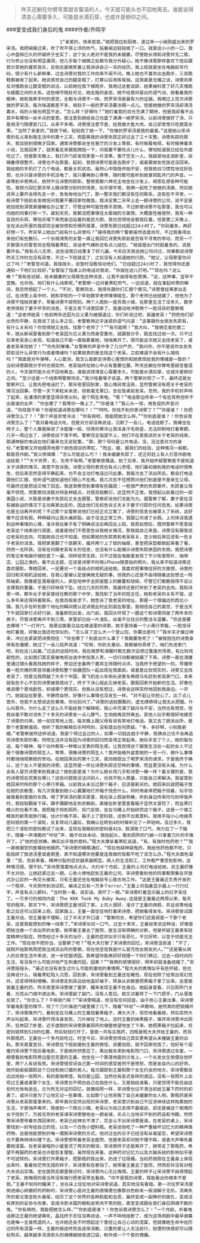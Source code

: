 > 昨天还躺在你臂弯里甜言蜜语的人，今天就可能头也不回地离去。谁能说得清变心需要多久，可能是水滴石穿，也或许是俯仰之间。

###爱变成我们身后的鬼
####作者/齐鸣宇

						1“亲爱的，快来尝尝。”她把我拉到厨房，递过来一小碗刚盛出来的罗宋汤。我把碗接过来，吹了吹不停上浮的热气，贴着碗边轻轻抿了一口。就是这小小的一口，我心中盘桓已久的怀疑终于坐实了，这个女人绝对不是我的未婚妻。尽管她长得和诗雯并无二致，行为举止也没有明显漏洞，但几乎每个细微之处都令我分外疑心。她不像诗雯那样喜欢下班后跟我分享她的喜怒哀乐，反倒总是微笑着让我讲讲自己一天的经历。我上班就是坐在电脑前写代码，很少有什么新鲜事，过去诗雯对我的工作向来不闻不问。晚上她也不喜欢出去跑步，三双跑鞋都被收了起来。她说感觉自己的腿变粗了，打算以后改练瑜伽。这简直是无稽之谈，诗雯向来反对慢跑会让腿变粗的说法，以前她拉我下楼跑步，我用过这套说辞，结果被科普了好几天慢跑与瘦腿之间的关系。这些细节随处可见，她走路的姿态，她不经意间冒出的语气词，她看着我的眼神，她和我牵手时的感觉，全都与诗雯不一样。而罗宋汤是最有力的证据。我喝过上百次诗雯做的罗宋汤，每次味道都差不多，相较于一般的罗宋汤要浓稠一点儿。但是她做的罗宋汤却清汤寡水，炖的火候也明显不足。“怎么样？好喝吗？”她盯着我的目光充满了期待，但是我却看不出其中有哪怕一丝半点的爱意。我注意到她给自己也盛了满满一碗罗宋汤。以前诗雯做好了汤，只是用汤勺随便尝几口，从来不多喝。诗雯很注意节食，给我做大鱼大肉，自己却常常只吃蔬菜水果。“当然了亲爱的，”我放下碗，轻轻抱了她一下，“你做的罗宋汤是我的最爱。”这是她以宋诗雯的名义来到我生活中的第十三天，而距离我的诗雯失踪正好过去了三十天整。诗雯失踪的那天，我加班到很晚才回家。通常诗雯都会坐在客厅的沙发上等我，有时候看电视，有时候捧着本小说，见我回来了，就笑着走来跟我拥抱一下，问我要不要吃点儿什么，哪怕知道我已经在外面吃过了。但是那天晚上，我打开门却发现家里一片漆黑，客厅空无一人。我疑惑地走进卧室，床铺叠得很整齐，诗雯也不在那里。起初，我想诗雯可能是去跑步了，或者跟朋友吃饭还没回来。我给她的手机打了几个电话，都是关机状态。虽然心中隐隐开始不安，但我依旧习惯性地往好处想，也许只是诗雯的手机没电了，我只要再耐心等等，随时都可能听到她拿钥匙开门的声音。一直等到半夜两点，依然不见诗雯的踪影。整夜我都六神无主地坐在沙发上，胡思乱想各种可能性。我努力回忆那天早上跟诗雯分别时的场景，似乎很平常，我俩一起吃了她做的汤面，然后她说早上要开会得先走一步，急匆匆地出门了。那一整天我们都没有任何联系，这有些不寻常，一般诗雯下班前会发微信问我要不要回家吃晚饭。我决定第二天早上去一趟诗雯的公司，说不定是她加班到深夜直接睡在办公室了，尽管这种可能性微乎其微。不过即使诗雯不在那里，我也可以向她的同事打听一下。直到天亮，我都没把事情往太极端的方面想。大概是性格使然，我有一种盲目的乐观，哪怕天塌下来而身边站着的是武大郎，我也觉得他会替我扛着。但是第二天晚上，坐在派出所里的我却完全被惊慌和恐惧所笼罩，诗雯失联已经超过24小时了。“你别着急，再好好想一下。昨天早上她出门前有什么异常吗？”接待我的两个警察虽然态度尚可，不过我看得出来他们有些敷衍。一个长相清秀的女警一直让我回忆诗雯失踪前是否有不寻常的举动，而另一个岁数很大的警官则全程端着茶缸，说话老气横秋还有点儿结巴。“她就是出门时挺着急的，说是要开会。”我有点儿无奈，这些话我已经重复了好几遍。今天白天我去她公司问过，同事都说诗雯昨天工作时也没有异常，不过一下班就走了，之后没有人知道她的行踪。“她父，父母那里你问过了吗？”老警官问道。我摇摇头，说暂时没敢惊动他们。“已经超过24小时了，我觉得你还是通知一下他们比较好，”女警指了指桌上的电话对我说，“你就在这儿打吧。”“现在吗？这么晚？”我有些迟疑，给未婚妻的父母报告这种消息，让我不由得有些畏惧。“这，这种事，宜早不宜晚。也许他，他们有什么线索呢。”老警察一边对着茶缸吹气，一边说道。就在拿起听筒的瞬间，我忽然想起了一个人。“不对，警察同志，我得先跟你们汇报个情况。”诗雯曾经离家出走过。在诗雯上高中时，她和学校的一个年轻数学老师情愫暗生。那个老师已经结婚了，但他为了诗雯不惜抛弃妻子，带着诗雯不辞而别。两个人跑到一座苏南小城，在那里生活了没多久，数学老师得知了妻子怀孕的消息，于是又丢下诗雯回家了。我激动地冲那两个一脸讶异的警察喊道：“这老师姓吴！他前两年还因为见义勇为被报道过，你们听说过吧，英雄老吴！”然而他们却出奇的平静，在我说了这么多之后，老警察用近乎迷惑的语气问道：“这事跟你女朋友失踪有，有什么关系吗？你觉得她又去找，找那个老师了？”“有可能啊！”我大叫，“我俩恋爱的第二年，她从新闻里看到那个老吴因为见义勇为而身受重伤，就跟我分手，跑去找过他一次。只不过后来老吴良心发现，知道自己不能一直拖累着她，悄悄离开了。很可能这次她又去找老吴了，或者老吴来找她了！”“你先别嚷嚷，”女警察的声音中多了几分严厉，“我问你，你不是说你女友失踪前没什么异常行为或者情绪吗？如果她真的是去找这个老吴，之前难道不会有什么端倪吗？”简直是对牛弹琴。人心莫测，我怎么能断定诗雯心里想的和她表现给我的情绪是一致的？当初诗雯跟我分手时也很突然，老吴始终在她心中占有重要位置。昨天还躺在你臂弯里甜言蜜语的人，今天就可能头也不回地离去。谁能说得清变心需要多久，可能是水滴石穿，也或许是俯仰之间。“至少这是一个线索啊警察同志。”我沙哑着嗓子说道。两个警察对视了一下，最终还是女警察开口，让我先把电话打了。那天夜里回到家，我心情异常沮丧，显然警察没有把关于老吴的情况当回事。尽管一天下来粒米未进，但我毫无胃口，坐在饭桌前发呆。忽然，我的手机铃声响了起来，在凄清的家里显得异常尖利。是个陌生来电。“喂？”电话那边传来一个有些耳熟但听不出是谁的女声：“你去哪了？我等你一晚上了。”“你是谁？”我心头一惊，用急促的声音问道，“你找我干嘛？你是知道诗雯在哪吗？！”“呵呵。你找不到你家诗雯了？”“你是谁？！你把诗雯怎么了？！”那个声音非常冷淡：“你有病吧，我能把她怎么样。”“你到底是谁？！你告诉我诗雯怎么了！”我对着电话大吼，但是对方却没再说话，沉默了一会儿，电话挂断了。我瘫坐在椅子上，整个人像是掉进了冰窟窿一般，彻骨的寒冷让我浑身汗毛倒竖，无法抑制地打着寒颤。几乎一周过去了，诗雯依旧下落不明。警察完全指望不上，他们不在意我说的关于老吴的线索，那通神秘的电话在他们看来也无足轻重。“那，那个号码是公共电话，没，没法查对方的身份，”老警察又开始摆弄他那个颜色斑驳的茶缸，“而且，据，据我们的经验，这种情况一般都，都是恶作剧。”我义愤填膺：“怎么可能这么巧？！我未婚妻失踪了，还正好赶上有人打恶作剧电话给我？”“大千世界，无，无奇不有啊。”老警察感慨道。到了后来，我开始怀疑警察是不是知道关于诗雯的情况，故意不告诉我。诗雯父母的表现也有点儿奇怪，他们最初接到我的电话时很焦急，但后来忽然变得平静起来，也不会主动打电话过问此事。我每次去了派出所后，都会打电话跟他们汇报，但听语气就知道他们很心不在焉。我几次忍不住想质问他们到底是不是亲生父母，可最终还是把话又咽了回去。我逐渐察觉到事情有些蹊跷：一桩很严肃的失踪案件，失踪者父母毫不惊慌，而警察则消极对待各种疑点，对我百般敷衍，这显然不正常。我想起以前看过的一部美国小说，大致是讲妻子失踪后丈夫去报警，警察却说他们无能为力。据警察了解，妻子是在没有被胁迫的情况下主动离家出走的，因此他们无权告诉丈夫关于妻子行踪的任何信息。如果诗雯也是主动离开的呢？不过那个女警察说他们已经正式立案了，诗雯的信息也被录入了系统，这好像不应该有假。种种疑问让我头痛欲裂。由于没法正常工作，我跟公司请了长假。上司体谅我遇到这种事情的心情，准许我在案子有了明确说法后再回去上班。我思前想后，既然警察不愿意就老吴这个线索进行调查，或者是他们不愿意告诉我相关情况，那我就自己来查。诗雯没有跟我说过老吴的去向，可能她自己也不知道。但如果她的失踪真和老吴有关，至少她后来应该有一些关于老吴的消息。我把家里翻了个底朝天，撬开两个上了锁的抽屉，甚至把床垫都掀起来看了看，然而一无所获。没有任何跟老吴有关的信息，也没有什么能揭示诗雯失踪原因的东西。我把诗雯的笔记本电脑仔细检查了一遍，同样徒劳无获。只不过我在电脑里发现了不少街景照片，咖啡店、公园之类的。看不出主题，应该是诗雯平时用iPhone随意拍的照片。我从来不知道诗雯还喜欢摄影。等她回来，一定要买一个高级点的相机送给她。我喜欢把事情往好的方面想，诗雯的回归和买相机送给她，在我心里被认定是确凿无疑的事。但我的心还是不由得随着这些想法一阵阵抽紧。我像是坠落悬崖的人，疯狂地伸手去抓崖壁上的藤蔓和枝桠，尽管它们都脆弱得不足以支撑我的重量。于是只好继续下坠。经过几天的煎熬，我最终还是打听到了老吴的去向。我和诗雯一样，都毕业于老吴曾经任教的那个中学，我找到了当年的班主任，她和老吴的关系不错，这么多年来还保持着联系。在我百般哀求下，她告诉了我老吴的地址，那是一个很偏远的西北小镇。我几乎在听到那个地址的瞬间便认定诗雯此时此刻就在那里。我相信自己的直觉，于是当天下午就回家打点好行装，准备即刻出发。出门前，我回头环视了一圈这个和诗雯同居了两年多的房子。尽管诗雯离开不到三周，家里却已经一片凌乱，丝毫不见往日的整洁与温馨。“你这是要去哪呀？”一打开门，我便迎面看见站在楼道里的诗雯。她手里拎着一个小黑行李箱，一脸惊讶地盯着我，好像比我还吃惊似的。“怎么背了这么大一个登山包，你要出差吗？”我半天才缓过神来，冲过去紧紧把诗雯抱住：“你去哪了？到底出什么事了？我都要急死了！”被我抱住的诗雯身体有些僵硬，她过了一会儿轻声说道：“哎呀，你别太激动，我都被你弄疼了。咱们先进家门吧，别在这儿站着。”过去的这段时间，我在做梦和清醒时都无数次设想过重逢的场景。有比较戏剧性的，比如我们其实是被电视台选中参加真人秀，一切行动都被拍摄了下来。诗雯一直在演播室通过镜头看我找她的样子，旁边还坐着两个嘉宾主持随时点评。当我终于绝望的一刻，导播带着一脸欠揍的笑容领着诗雯和整个拍摄团队一起出现在我面前。或者是比较现实的，诗雯又去找老吴了，但是当我跨越了大半个中国，乘飞机坐火车倒长途客车再搭马车赶到老吴家门口，本来就有些于心不忍的诗雯被我感动了，终于下决心就此忘掉老吴，跟我回家开始新的生活。好像也难说哪个更戏剧性，抑或哪个更现实。但我从没有想过，诗雯会这样突然地回到我身边。一开门，她就站在那里，平静而自然，好像什么事情也没发生一样。“对不起让你担心了。出了点儿意外，但我不太想说这些事情，你也别问了。”诗雯的话轻飘飘的，虚无缥缈得让我无从把握。什么叫意外，为什么走了这么久不能给我个解释呢。我心中充满了疑问与不安，当然也有愤怒，但我丝毫不敢对消失了十多天的诗雯发一点儿脾气，生怕她再突然离去。其他人似乎都很好地接受了诗雯的归来。她一如往常地上班，每天晚上跟父母有说有笑地打电话。我又去了趟派出所，是那个老警察值班。他听了我的解释后乐呵呵的，没有提出任何质疑。“多，多好啊，小别胜新婚。”老警察居然这样说道。我是个得过且过的人，如果一切就此趋于平静，我猜自己也不会再追究诗雯失踪的事。然而生活并没有因为诗雯的回归而变得正常起来。她似乎变了个人，她的每句话、每个眼神、每个动作都有一种难以言表的陌生感，让我觉得这个跟我生活在一起的女人不过是个很像诗雯的陌生人。等等，很像诗雯的陌生人？我开始格外留意她的一言一行，做什么事情时都悄悄观察她的举动。在她回来后的第十三天，我向她提出了喝罗宋汤的请求。于是我终于确认，这个女人不是我的诗雯。这显然是一件比诗雯失踪还恐怖的事情，而且更没有头绪。为什么会有人冒充诗雯来到我身边？她到底是谁？为什么她长得几乎和诗雯一模一样？最关键的是，我的诗雯现在究竟在哪儿？这些问题我没法问别人，也找不到人商量，只能自己来解决。我留意到她回来时拎的那个小黑行李箱。以前我从未见过那个箱子，应该是新买的。她回来后就把箱子放在她的衣橱里，有几次我看到她小心翼翼地打开箱子找些什么，同时用身体把箱子挡着，似乎怕被我看到里面的东西。喝了罗宋汤的那天夜里，我在床上假装熟睡，听到身边传来均匀的呼吸声时，我轻轻翻身下床，蹑手蹑脚地走到衣橱前。直接在卧室里查看箱子显然太冒险了，而且黑灯瞎火的也看不清。我把箱子拎到厕所，将门反锁，坐在马桶上开始研究这个箱子。这是一个做工精良的新秀丽旅行箱，估计价格不菲。箱子上了密码锁，这倒不出我意料。我用手指小心地拨弄密码锁的第一个滚轮，反复转动几遍后，我确认在转到4的时候听见了一声轻响。没过多久，我把三个滚轮的密码都试了出来，呈现在我眼前的密码是419。我深吸了口气，用力拉了一下箱子。随着一声清脆的“咔哒”声，箱子纹丝未动，我抬起头，看到厕所的门被一只拿着刀片的手推开了。2“他的症状确，确实出乎我的意料。”程大夫摩挲着茶缸说道，“有，有按时吃药吧？”“我一直根据您的医嘱给他服药。”宋诗雯的眼眶通红，“现在他疑神疑鬼的，我给他药他都不吃，只能捣碎了放进汤里或者粥里，真不知道哪天他要是连我做的饭都不吃了该怎么办。”程大夫面色凝重：“目，目前来看，精神分裂的症状越来越明显。病人的生活和工，工作都严重受到影响，这种情况很，很不妙。”宋诗雯落寞地点点头。大约半个月前，王曼的上司打电话给她，说王曼好像不太对劲，让她赶紧过去一趟。心急火燎地赶到王曼的公司，宋诗雯看到他的同事都聚集在开放式办公区的一角交头接耳，只有王曼还坐在电脑前专心致志地工作。“这是王曼最近负责开发的一个程序，今天刚传到测试机，编译之后有一万多个error，”王曼上司指着显示器上一行行红字，声音有点儿颤抖，“当时我一看，说实话，真吓了一跳。”宋诗雯盯着显示器上的红字呆住了。一万多行的相同内容：The KKK Took My Baby Away.这就是王曼最近两周以来，每天写的程序。那天下午，宋诗雯把王曼领回了家。上司人很好，准许了王曼的病假，并且说等他痊愈之后还可以回来上班。回家路上，王曼一直怔怔地盯着宋诗雯，把她看得发毛。宋诗雯尝试跟王曼对话，但王曼毫不理睬，过了半天才开口道：“警察同志，希望你们还是调查一下那个老吴，这是我能想到的唯一线索了。”宋诗雯长叹一口气，过去十来天，王曼经常说这种话，好像是把她当做一个派出所的女警。她带着王曼去了医院，医生没有明确的诊断，但是怀疑王曼患有轻度精神分裂症。然而经过十多天的治疗，王曼的症状似乎只有恶化，不见好转，以至于彻底无法工作。“现在他不把你当，当警察了吧？”程大夫打断了宋诗雯的回忆。宋诗雯沮丧道：“不了，就刚开始那两周把我当成派出所的警察。现在他坚信我是什么冒充他女朋友的人。”“还是要从病人的日常生活中来进，进一步挖掘诱因。我希望你能再好好梳理一下你们俩过，过去一段时间的生活，有没有什么可能对他产生刺激的因，因素？”“我俩的感情很好，明年初就准备结婚了，”宋诗雯摇摇头，“最近也没有发生过什么可能刺激他的事情啊。”程大夫的表情似乎有些怀疑，但也没再说什么，端着茶缸陷入沉思。回到家，宋诗雯看到王曼还在睡觉。现在他除了经常出现幻觉外，还变得特别嗜睡。宋诗雯走到床边给他盖好被子，转身从衣橱里把黑箱子拿了出来。这里面装着王曼的药，昨天夜里宋诗雯做了噩梦，醒来发现王曼不在身边。她起身查看，只见厕所门关着，光亮从门缝中透出来。宋诗雯敲了敲门，没有人答应。她又试着转了一下门把手，门从里面反锁了。“你怎么了？干嘛锁门呀？”宋诗雯喊道，但没有任何回音。由于担心王曼出事，宋诗雯学着电影里的情节，找了个刀片插进门缝里捅了几下，随着“咔哒”一声脆响，居然真的把锁捅开了。宋诗雯推开门，看到坐在马桶上的王曼抱着黑箱子，满头大汗，惊恐地看着她，然后突然大声尖叫起来。宋诗雯吓得浑身发软，刀片掉在了地上。这时王曼扔掉黑箱子，推开宋诗雯冲出厕所，狂奔回了卧室。近乎虚脱的宋诗雯靠着厕所的墙壁绝望地坐了下来。她把黑箱子捡起来，将密码锁转到520的位置，然后轻轻打开了。里面一共有五瓶药，四瓶是程大夫开给王曼的，而另外那瓶药，王曼在一个多月前吃过。时至今日，宋诗雯觉得自己其实更希望从未撞破王曼的出轨。那天是夏至日，宋诗雯在下班前接到王曼的微信，说要加班，就不回家吃饭了。恰好有个闺蜜约宋诗雯下班后看电影，于是她欣然答应了。乘出租车来到电影院门口，宋诗雯透过车窗，一眼便看到电影院旁边星巴克里的王曼。他坐在一个靠落地窗的沙发上，一个长发女生依偎在他怀里，两个人有说有笑。宋诗雯很惊讶自己第一时间的感受居然不是愤怒，而是发自内心的好奇。她开始偷偷跟踪这个已经和她订婚的男人。每次跟踪到王曼和那个女生约会的地方，宋诗雯都会远远地拍一张照片，有的是咖啡馆，有的是公园，当然也有各式各样的酒店。没有一张照片上出现过王曼或者那个女生，宋诗雯也不明白自己在拍些什么，又是拍给谁看，只是觉得不能任由这些时光匆匆逝去，沦为死无对证的回忆。就像拍照一样，宋诗雯也记不清当初给王曼下药时的初衷了。或许只是为了让他忘记一些事情，比如那个让他背叛了自己未婚妻的女人吧。那瓶药是宋诗雯从老吴那里拿来的。那年面对突然出现的宋诗雯，老吴意识到自己不应该继续这样拖累她的生活，于是悄声离开，隐居到一个西北小镇。老吴以为自己走得不露痕迹，却还是被这个痴情的女子找到了。万般无奈的老吴请宋诗雯替他去一趟省城，买点儿当地买不到的药品和书籍。然而等宋诗雯带着东西回来时，老吴已经神志不清了，完全认不出宋诗雯是谁。在老吴的桌上，宋诗雯找到一封写给自己的信，以及一个白色小塑料瓶。老吴说他吃了一种严重破坏记忆力的精神类药物，这是他能想到的唯一摆脱宋诗雯的方式。他对过去的日子已经没有丝毫留恋，希望宋诗雯也不要再继续纠缠下去。宋诗雯想带着老吴去医院，但是老吴却对她不理不睬，或者大声嘶吼着要她滚蛋。在老吴昏暗的小屋里流了两天的眼泪，宋诗雯终于还是离开了，她带走了那瓶药，希望不再服药的老吴也许能恢复理智。虽然现在来看，这种药对记忆力以及大脑系统的影响似乎是不可逆转的。宋诗雯打开黑箱子，把那瓶药拣出来，扔进了垃圾桶。当初药效刚在王曼身上体现出来时，看着他茫然无措的样子，宋诗雯有些害怕了。她带着王曼去了医院，然而却并没有对程大夫说出实情。坐在医院走廊里候诊时，宋诗雯内心无比悔恨。王曼的样子让宋诗雯不由得想起了老吴，她悔恨的是当年没有强行把老吴带去看病。“你不是我的诗雯，我能看出你根本不爱我。”王曼不知何时醒来了，坐在床上怔怔地对宋诗雯说道。其实他没有看错。第一次往罗宋汤里倒进细心研磨好的药粉时，宋诗雯心底对王曼的感情便也像那白色粉末一般溶解于无形。流离失所的爱沦落至街头巷尾，经历了这个世界的各种肮脏和丑恶，最终变成一副狰狞的面孔，变成没有原则的妥协与伤害，变成冷若冰霜的眼和皮笑肉不笑的脸，直至变成跟在我们身后阴魂不散的鬼。“你有病吧，我能把她怎么样。”“你到底是谁？！你告诉我诗雯怎么了！”一个月前，听着电话那边王曼的绝望嘶吼，晶珏终于忍住没再说话，一声不响地挂断了，成为这场闹剧中最早谢幕也是唯一全身而退的人。也许她还会不时想起这个曾经让自己心动的混蛋，但就像她生命中经历过的所有混蛋一样，王曼的痕迹终究会逐渐消散。沉重的爱让人无法前行，轻便的快感却可以随处购买。越来越多流浪街头的魂魄被她收进口袋，制作成一个个爱的傀儡。			  		